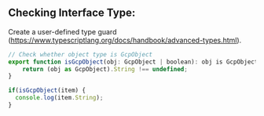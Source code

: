## Checking Interface Type:
Create a user-defined type guard (https://www.typescriptlang.org/docs/handbook/advanced-types.html).

```js
// Check whether object type is GcpObject
export function isGcpObject(obj: GcpObject | boolean): obj is GcpObject {
    return (obj as GcpObject).String !== undefined;
}

if(isGcpObject(item) {
  console.log(item.String);
}
```
